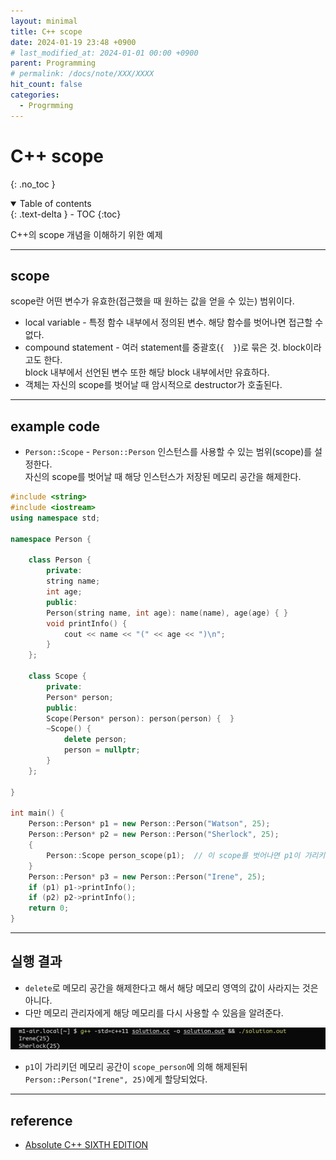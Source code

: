 ```yaml
---
layout: minimal
title: C++ scope
date: 2024-01-19 23:48 +0900
# last_modified_at: 2024-01-01 00:00 +0900
parent: Programming
# permalink: /docs/note/XXX/XXXX
hit_count: false
categories:
  - Progrmming
---
```


# C++ scope
{: .no_toc }
<details open markdown="block">
  <summary>
    Table of contents
  </summary>
  {: .text-delta }
- TOC
{:toc}
</details>

C++의 scope 개념을 이해하기 위한 예제

<hr>

## scope

scope란 어떤 변수가 유효한(접근했을 때 원하는 값을 얻을 수 있는) 범위이다.

* local variable - 특정 함수 내부에서 정의된 변수. 해당 함수를 벗어나면 접근할 수 없다.
* compound statement - 여러 statement를 중괄호(`{  }`)로 묶은 것. block이라고도 한다.   
    block 내부에서 선언된 변수 또한 해당 block 내부에서만 유효하다.
* 객체는 자신의 scope를 벗어날 때 암시적으로 destructor가 호출된다.

<hr>

## example code

* `Person::Scope` - `Person::Person` 인스턴스를 사용할 수 있는 범위(scope)를 설정한다.   
    자신의 scope를 벗어날 때 해당 인스턴스가 저장된 메모리 공간을 해제한다.


```cpp
#include <string>
#include <iostream>
using namespace std;

namespace Person {

    class Person {
        private:
        string name;
        int age;
        public:
        Person(string name, int age): name(name), age(age) { }
        void printInfo() {
            cout << name << "(" << age << ")\n";
        }
    };

    class Scope {
        private:
        Person* person;
        public:
        Scope(Person* person): person(person) {  }
        ~Scope() {
            delete person;
            person = nullptr;
        }
    };

}

int main() {
    Person::Person* p1 = new Person::Person("Watson", 25);
    Person::Person* p2 = new Person::Person("Sherlock", 25);
    {
        Person::Scope person_scope(p1);  // 이 scope를 벗어나면 p1이 가리키는 공간이 해제된다.
    }
    Person::Person* p3 = new Person::Person("Irene", 25);
    if (p1) p1->printInfo();
    if (p2) p2->printInfo();
    return 0;
}

```

<hr>

## 실행 결과

* `delete`로 메모리 공간을 해제한다고 해서 해당 메모리 영역의 값이 사라지는 것은 아니다.   
* 다만 메모리 관리자에게 해당 메모리를 다시 사용할 수 있음을 알려준다.


<img src="/assets/images/programming/scope-example.png" alt="execution result" />

* `p1`이 가리키던 메모리 공간이 `scope_person`에 의해 해제된뒤 `Person::Person("Irene", 25)`에게 할당되었다.

<hr>

## reference

* [Absolute C++ SIXTH EDITION](https://www.amazon.com/Absolute-C-6th-Walter-Savitch/dp/0133970787)
